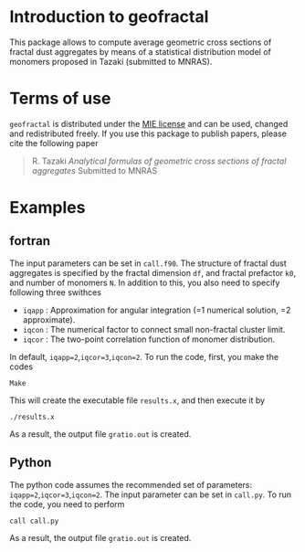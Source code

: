 # Introduction to geofractal

This package allows to compute average geometric cross sections of fractal dust aggregates 
by means of a statistical distribution model of monomers proposed in Tazaki (submitted to MNRAS).


# Terms of use

`geofractal` is distributed under the [MIE license](https://opensource.org/licenses/MIT) and can be used, changed
and redistributed freely. If you use this package to publish papers, please cite the following paper

> R. Tazaki
> *Analytical formulas of geometric cross sections of fractal aggregates*
> Submitted to MNRAS


# Examples 

## fortran

The input parameters can be set in `call.f90`.
The structure of fractal dust aggregates is specified by the fractal dimension `df`, and fractal prefactor `k0`, 
and number of monomers `N`. 
In addition to this, you also need to specify following three swithces 

- `iqapp` : Approximation for angular integration (=1 numerical solution, =2 approximate).
- `iqcon` : The numerical factor to connect small non-fractal cluster limit. 
- `iqcor` : The two-point correlation function of monomer distribution.

In default, `iqapp=2`,`iqcor=3`,`iqcon=2`.
To run the code, first, you make the codes
```
Make
```
This will create the executable file `results.x`, and then execute it by
```
./results.x
```
As a result, the output file `gratio.out` is created. 

## Python 

The python code assumes the recommended set of parameters: `iqapp=2`,`iqcor=3`,`iqcon=2`.
The input parameter can be set in `call.py`. To run the code, you need to perform

```
call call.py
```
As a result, the output file `gratio.out` is created. 



